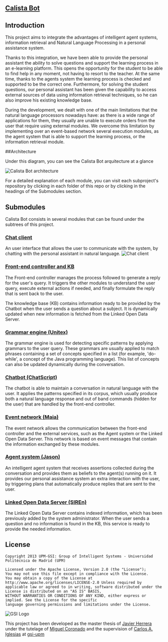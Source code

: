 ## [Calista Bot](https://github.com/gsi-upm/calista-bot)


## Introduction

This project aims to integrate the advantages of intelligent agent systems, information retrieval and Natural Language Processing in a personal assistance system.

Thanks to this integration, we have been able to provide the personal assistant the ability to solve questions and support the learning process in an e-learning platform. This opens the opportunity for the student to be able to find help in any moment, not having to resort to the teacher. At the same time, thanks to the agents system the learning process is checked and supported to be the correct one. Furthermore, for solving the student questions, our personal assistant has been given the capability to access external sources of data using information retrieval techniques, so he can also improve his existing knowledge base.

During the development, we dealt with one of the main limitations that the natural language processors nowadays have: as there is a wide range of applications for them, they usually are unable to execute orders from the user that require using external modules. We overcome this limitation by implementing over an event-based network several execution modules, as the agent system that is able to support the learning process, or the information retrieval module. 



##Architecture

Under this diagram, you can see the Calista Bot arquitecture at a glance

![Calista Bot architecture](http://img849.imageshack.us/img849/9230/w8nl.png)

For a detailed explanation of each module, you can visit each subproject's repository by clicking in each folder of this repo or by clicking in the headings of the Submodules section.



## Submodules
Calista Bot consists in several modules that can be found under the subtrees of this project.
 

### [Chat client](https://github.com/gsi-upm/calista-bot/tree/master/Chat-client) 
An user interface that allows the user to communicate with the system, by chatting with the personal assistant in natural language.
![Chat client](http://img14.imageshack.us/img14/8480/x6ex.png)


### [Front-end controller and KB](https://github.com/gsi-upm/calista-bot/tree/master/FE-Controller) 
The Front-end controller manages the process followed to generate a reply for the user's query. It triggers the other modules to understand the user query, execute external actions if needed, and finally formulate the reply that is sent back to the user. 

The knowledge base (KB) contains information ready to be provided by the Chatbot when the user sends a question about a subject. It is dynamically updated when new information is fetched from the Linked Open Data Server.


### [Grammar engine (Unitex)](https://github.com/gsi-upm/calista-bot/tree/master/Unitex) 
The grammar engine is used for detecting specific patterns by applying grammars to the user query. These grammars are usually applied to match phrases containing a set of concepts specified in a list (for example, 'do-while', a concept of the Java programming language). This list of concepts can also be updated dynamically during the conversation. 

### [Chatbot (ChatScript)](https://github.com/gsi-upm/calista-bot/tree/master/ChatScript) 
The chatbot is able to maintain a conversation in natural language with the user. It applies the patterns specified in its corpus, which usually produce both a natural language response and out of band commands (hidden for the user) that are handled by the front-end controller. 

### [Event network (Maia)](https://github.com/gsi-upm/Maia) 
The event network allows the communication between the front-end controller and the external services, such as the Agent system or the Linked Open Data Server. This network is based on event messages that contain the information exchanged by these modules. 

### [Agent system (Jason)](https://github.com/gsi-upm/calista-bot/tree/master/Agent-system) 
An intelligent agent system that receives assertions collected during the conversation and provides them as beliefs to the agent(s) running on it. It provides our personal assistance system an extra interaction with the user, by triggering plans that automatically produce replies that are sent to the user.

### [Linked Open Data Server (SIREn)](https://github.com/gsi-upm/calista-bot/tree/master/SIREn) 
The Linked Open Data Server contains indexed information, which has been previously added by the system administrator. When the user sends a question and no information is found in the KB, this service is ready to provide the needed information. 




## License

```
Copyright 2013 UPM-GSI: Group of Intelligent Systems - Universidad Politécnica de Madrid (UPM)

Licensed under the Apache License, Version 2.0 (the "License"); 
You may not use this file except in compliance with the License. 
You may obtain a copy of the License at http://www.apache.org/licenses/LICENSE-2.0 Unless required by 
applicable law or agreed to in writing, software distributed under the License is distributed on an "AS IS" BASIS,
WITHOUT WARRANTIES OR CONDITIONS OF ANY KIND, either express or implied. See the License for the specific 
language governing permissions and limitations under the License.
```
![GSI Logo](http://gsi.dit.upm.es/templates/jgsi/images/logo.png)

This project has been developed as the master thesis of [Javier Herrera](https://github.com/javiherrera) under the tutelage of [Miguel Coronado](https://github.com/miguelcb84) and the supervision of [Carlos A. Iglesias](https://github.com/cif2cif) at [gsi-upm](https://github.com/gsi-upm)
